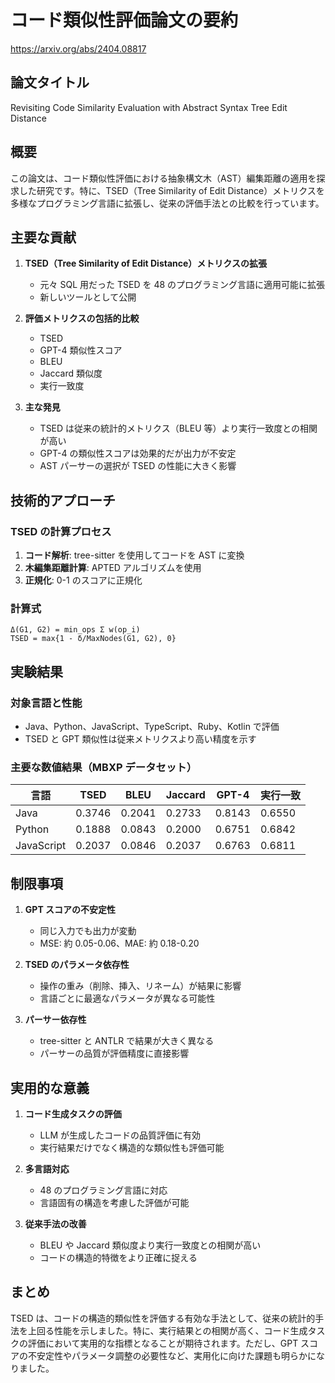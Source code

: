 # コード類似性評価論文の要約

https://arxiv.org/abs/2404.08817

## 論文タイトル

Revisiting Code Similarity Evaluation with Abstract Syntax Tree Edit Distance

## 概要

この論文は、コード類似性評価における抽象構文木（AST）編集距離の適用を探求した研究です。特に、TSED（Tree Similarity of Edit Distance）メトリクスを多様なプログラミング言語に拡張し、従来の評価手法との比較を行っています。

## 主要な貢献

1. **TSED（Tree Similarity of Edit Distance）メトリクスの拡張**

   - 元々 SQL 用だった TSED を 48 のプログラミング言語に適用可能に拡張
   - 新しいツールとして公開

2. **評価メトリクスの包括的比較**

   - TSED
   - GPT-4 類似性スコア
   - BLEU
   - Jaccard 類似度
   - 実行一致度

3. **主な発見**
   - TSED は従来の統計的メトリクス（BLEU 等）より実行一致度との相関が高い
   - GPT-4 の類似性スコアは効果的だが出力が不安定
   - AST パーサーの選択が TSED の性能に大きく影響

## 技術的アプローチ

### TSED の計算プロセス

1. **コード解析**: tree-sitter を使用してコードを AST に変換
2. **木編集距離計算**: APTED アルゴリズムを使用
3. **正規化**: 0-1 のスコアに正規化

### 計算式

```
Δ(G1, G2) = min_ops Σ w(op_i)
TSED = max{1 - δ/MaxNodes(G1, G2), 0}
```

## 実験結果

### 対象言語と性能

- Java、Python、JavaScript、TypeScript、Ruby、Kotlin で評価
- TSED と GPT 類似性は従来メトリクスより高い精度を示す

### 主要な数値結果（MBXP データセット）

| 言語       | TSED   | BLEU   | Jaccard | GPT-4  | 実行一致 |
| ---------- | ------ | ------ | ------- | ------ | -------- |
| Java       | 0.3746 | 0.2041 | 0.2733  | 0.8143 | 0.6550   |
| Python     | 0.1888 | 0.0843 | 0.2000  | 0.6751 | 0.6842   |
| JavaScript | 0.2037 | 0.0846 | 0.2037  | 0.6763 | 0.6811   |

## 制限事項

1. **GPT スコアの不安定性**

   - 同じ入力でも出力が変動
   - MSE: 約 0.05-0.06、MAE: 約 0.18-0.20

2. **TSED のパラメータ依存性**

   - 操作の重み（削除、挿入、リネーム）が結果に影響
   - 言語ごとに最適なパラメータが異なる可能性

3. **パーサー依存性**
   - tree-sitter と ANTLR で結果が大きく異なる
   - パーサーの品質が評価精度に直接影響

## 実用的な意義

1. **コード生成タスクの評価**

   - LLM が生成したコードの品質評価に有効
   - 実行結果だけでなく構造的な類似性も評価可能

2. **多言語対応**

   - 48 のプログラミング言語に対応
   - 言語固有の構造を考慮した評価が可能

3. **従来手法の改善**
   - BLEU や Jaccard 類似度より実行一致度との相関が高い
   - コードの構造的特徴をより正確に捉える

## まとめ

TSED は、コードの構造的類似性を評価する有効な手法として、従来の統計的手法を上回る性能を示しました。特に、実行結果との相関が高く、コード生成タスクの評価において実用的な指標となることが期待されます。ただし、GPT スコアの不安定性やパラメータ調整の必要性など、実用化に向けた課題も明らかになりました。
